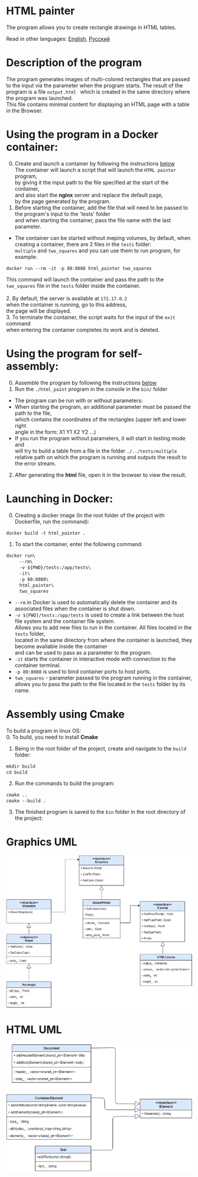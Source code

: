 # HTML painter

The program allows you to create rectangle drawings in HTML tables.

Read in other languages: [English](README.md), [Русский](README.Russian.md)

# Description of the program

The program generates images of multi-colored rectangles that are passed to the input via the parameter when the program starts.
The result of the program is a file `output.html ` which is created in the same directory where the program was launched.<br>
This file contains minimal content for displaying an HTML page with a table in the Browser.

# Using the program in a Docker container:

 0. Create and launch a container by following the instructions [below](#launching-in-docker)<br>
 	The container will launch a script that will launch the `HTML painter` program,<br>
 	by giving it the input path to the file specified at the start of the container,<br>
 	and also start the **nginx** server and replace the default page, <br>
 	by the page generated by the program.<br>
1. Before starting the container, add the file that will need to be passed to the program's input to the 'tests' folder<br>
 	and when starting the container, pass the file name with the last parameter.<br>
 	
 - The container can be started without meping volumes, by default, when creating a container, there are 2 files in the `tests` folder:<br>
   `multiple` and `two_squares` and you can use them to run program, for example:<br>
    
```
docker run --rm -it -p 80:8080 html_painter two_squares
```

   This command will launch the container and pass the path to the `two_squares` file in the `tests` folder inside the container.<br>
   <br>
2. By default, the server is available at `172.17.0.2`<br>
 	when the container is running, go to this address, <br>
 	the page will be displayed.<br>
3. To terminate the container, the script waits for the input of the `exit` command<br>
when entering the container completes its work and is deleted.<br>

# Using the program for self-assembly:

  0. Assemble the program by following the instructions [below](#assembly-using-cmake)
  1. Run the `./html_paint` program in the console in the `bin/` folder<br>
  - The program can be run with or without parameters:<br>
  - When starting the program, an additional parameter must be passed the path to the file,<br>
    which contains the coordinates of the rectangles (upper left and lower right<br>
    angle in the form: X1 Y1 X2 Y2 ...)<br>
  - If you run the program without parameters, it will start in testing mode and <br>
    will try to build a table from a file in the folder `./../tests/multiple` <br>
    relative path on which the program is running and outputs the result to the error stream.<br>
  2. After generating the **html** file, open it in the browser to view the result.<br>
  
# Launching in Docker:

0. Creating a docker image (In the root folder of the project with Dockerfile, run the command):<br>

```
docker build -t html_painter .
```

1. To start the container, enter the following command:<br>

```
docker run\
	 --rm\
	 -v ${PWD}/tests:/app/tests\
	 -it\
	 -p 80:8080\
	 html_painter\
	 two_squares
```

- `--rm` in Docker is used to automatically delete the container and its associated files when the container is shut down.<br>
- `-v ${PWD}/tests:/app/tests` is used to create a link between the host file system and the container file system.<br>
 	Allows you to add new files to run in the container. All files located in the `tests` folder, <br>
 	located in the same directory from where the container is launched, they become available inside the container<br>
 	and can be used to pass as a parameter to the program.<br>
- `-it` starts the container in interactive mode with connection to the container terminal.<br>
- `-p 80:8080` is used to bind container ports to host ports.<br>
- `two_squares` - parameter passed to the program running in the container,<br>
 	 allows you to pass the path to the file located in the `tests` folder by its name.<br>

# Assembly using Cmake

To build a program in linux OS:<br>
0. To build, you need to install **Cmake**<br>
1. Being in the root folder of the project, create and navigate to the `build` folder:<br>

```
mkdir build
cd build
```
2. Run the commands to build the program:<br>
```
cmake .. 
cmake --build .
```
3. The finished program is saved to the `bin` folder in the root directory of the project:<br>

# Graphics UML

<picture>
  <img alt="Graphics UML" src="https://github.com/ZakharovYuriy/painter/blob/main/UML/Graphics.PNG">
</picture>

# HTML UML

<picture>
  <img alt="HTML UML" src="https://github.com/ZakharovYuriy/painter/blob/main/UML/XML.PNG">
</picture>

